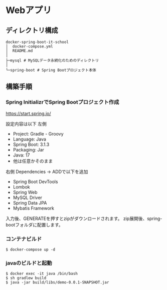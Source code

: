 # Webアプリ

## ディレクトリ構成
```
docker-spring-boot-it-school
│  docker-compose.yml
│  README.md
│
├─mysql # MySQLデータ永続化のためのディレクトリ
│
└─spring-boot # Spring Bootプロジェクト本体
```

## 構築手順

### Spring InitializrでSpring Bootプロジェクト作成
https://start.spring.io/

設定内容は以下
左側
- Project: Gradle - Groovy
- Language: Java
- Spring Boot: 3.1.3
- Packaging: Jar
- Java: 17
- 他は任意かそのまま

右側
Dependencies -> ADDで以下を追加
- Spring Boot DevTools
- Lombok
- Spring Web
- MySQL Driver
- Spring Data JPA
- Mybatis Framework

入力後、GENERATEを押すとzipがダウンロードされます。
zip展開後、spring-bootフォルダに配置します。

### コンテナビルド
```
$ docker-compose up -d
```

### javaのビルドと起動
```
$ docker exec -it java /bin/bash
$ sh gradlew build
$ java -jar build/libs/demo-0.0.1-SNAPSHOT.jar
```
